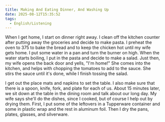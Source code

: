 ```yaml
---
title: Making And Eating Dinner, And Washing Up
date: 2025-08-12T15:35:52
tags:
  - English/Listening
---
```

When I get home, I start on dinner right away. I clean off the kitchen counter after putting away the groceries and decide to make pasta. I preheat the oven to 375 to bake the bread and to keep the chicken hot until my wife gets home. I put some water in a pan and turn the burner on high. When the water starts boiling, I put in the pasta and decide to make a salad. Just then, my wife opens the back door and yells, "I'm home!" She comes into the kitchen, and helps with chopping the tomatoes to add to the sauce. She stirs the sauce until it's done, while I finish tossing the salad.

I get out the place mats and napkins to set the table. I also make sure that there is a spoon, knife, fork, and plate for each of us. About 15 minutes later, we sit down at the table in the dining room and talk about our long day. My wife says she'll do the dishes, since I cooked, but of course I help out by drying them. First, I put some of the leftovers in a Tupperware container and some in plastic wrap and the rest in aluminum foil. Then I dry the pans, plates, glasses, and silverware.
